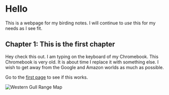 # Hello

This is a webpage for my birding notes. I will continue to *use* this for my needs as I see fit. 


## Chapter 1: This is the first chapter

Hey check this out. I am typing on the keyboard of my Chromebook. This Chromebook is very old. It is about time I replace it with something else. I wish to get away from the Google and Amazon worlds as much as possible. 

Go to the [first page](page.01.md) to see if this works.

![Western Gull Range Map](flying.wego.jpg)
